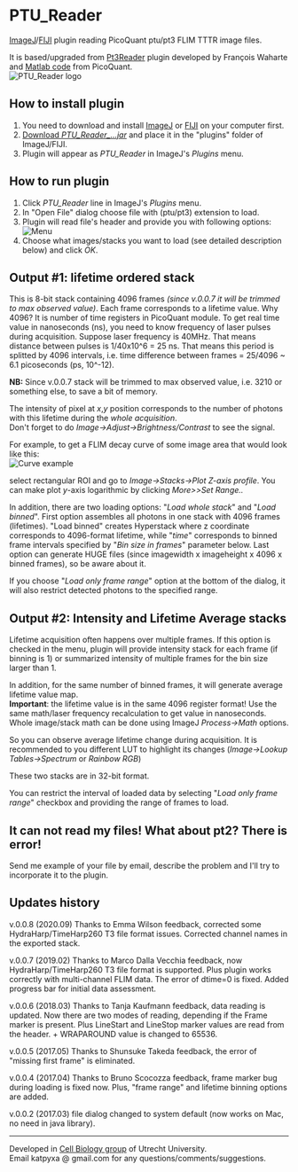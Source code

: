 # PTU_Reader
[ImageJ](https://imagej.nih.gov/ij/)/[FIJI](http://fiji.sc/) plugin reading PicoQuant ptu/pt3 FLIM TTTR image files.

It is based/upgraded from [Pt3Reader](http://imagejdocu.tudor.lu/doku.php?id=plugin:inputoutput:picoquant_.pt3_image_reader:start) plugin developed by François Waharte and [Matlab code](https://github.com/PicoQuant/PicoQuant-Time-Tagged-File-Format-Demos/blob/master/PTU/Matlab/Read_PTU.m) from PicoQuant.  
![PTU_Reader logo](http://katpyxa.info/software/PTU_Reader_logo.png "logo")

## How to install plugin

1. You need to download and install [ImageJ](https://imagej.nih.gov/ij/download.html) or [FIJI](http://fiji.sc/#download) on your computer first.
2. [Download *PTU_Reader_...jar*](https://github.com/ekatrukha/PTU_Reader/blob/master/PTU_Reader_0.0.7_.jar?raw=true) and place it in the "plugins" folder of ImageJ/FIJI.
3. Plugin will appear as *PTU_Reader* in ImageJ's *Plugins* menu.

## How to run plugin

1. Click *PTU_Reader* line in ImageJ's *Plugins* menu.
2. In "Open File" dialog choose file with (ptu/pt3) extension to load.
3. Plugin will read file's header and provide you with following options:  
![Menu](http://katpyxa.info/software/PTU_Reader/Menu2.png "Menu")
4. Choose what images/stacks you want to load (see detailed description below) and click *OK*.

## Output #1: lifetime ordered stack

This is 8-bit stack containing 4096 frames *(since v.0.0.7 it will be trimmed to max observed value)*. Each frame corresponds to a lifetime value. Why 4096? It is number of time registers in PicoQuant module. To get real time value in nanoseconds (ns), you need to know frequency of laser pulses during acquisition. Suppose laser frequency is 40MHz. That means distance between pulses is 1/40x10^6 = 25 ns. That means this period is splitted by 4096 intervals, i.e. time difference between frames = 25/4096 ~ 6.1 picoseconds (ps, 10^-12).

**NB:** Since v.0.0.7 stack will be trimmed to max observed value, i.e. 3210 or something else, to save a bit of memory.

The intensity of pixel at *x*,*y* position corresponds to the number of photons with this lifetime during the *whole acquisition*.  
Don't forget to do *Image->Adjust->Brightness/Contrast* to see the signal.

For example, to get a FLIM decay curve of some image area that would look like this:  
![Curve example](http://katpyxa.info/software/PTU_Reader/Curve_example.png "curve")  

select rectangular ROI and go to *Image->Stacks->Plot Z-axis profile*. You can make plot *y*-axis logarithmic by clicking *More>>Set Range..*

In addition, there are two loading options: "*Load whole stack*" and "*Load binned*". First option assembles all photons in one stack with 4096 frames (lifetimes). "Load binned" creates Hyperstack where z coordinate corresponds to 4096-format lifetime, while "*time*" corresponds to binned frame intervals specified by "*Bin size in frames*" parameter below. Last option can generate HUGE files (since imagewidth x imageheight x 4096 x binned frames), so be aware about it.

If you choose "*Load only frame range*" option at the bottom of the dialog, it will also restrict detected photons to the specified range.

## Output #2: Intensity and Lifetime Average stacks
Lifetime acquisition often happens over multiple frames. If this option is checked in the menu, plugin will provide intensity stack for each frame (if binning is 1) or summarized intensity of multiple frames for the bin size larger than 1.  

In addition, for the same number of binned frames, it will generate average lifetime value map.  
**Important**: the lifetime value is in the same 4096 register format! Use the same math/laser frequency recalculation to get value in nanoseconds. Whole image/stack math can be done using ImageJ *Process->Math* options.

So you can observe average lifetime change during acquisition. It is recommended to you different LUT to highlight its changes (*Image->Lookup Tables->Spectrum* or *Rainbow RGB*)

These two stacks are in 32-bit format.

You can restrict the interval of loaded data by selecting "*Load only frame range*" checkbox and providing the range of frames to load.

## It can not read my files! What about pt2? There is error!
Send me example of your file by email, describe the problem and I'll try to incorporate it to the plugin.

## Updates history
v.0.0.8 (2020.09) Thanks to Emma Wilson feedback, corrected some HydraHarp/TimeHarp260 T3 file format issues. Corrected channel names in the exported stack.

v.0.0.7 (2019.02) Thanks to Marco Dalla Vecchia feedback, now HydraHarp/TimeHarp260 T3 file format is supported. Plus plugin works correctly with multi-channel FLIM data. The error of dtime=0 is fixed. Added progress bar for initial data assessment.

v.0.0.6 (2018.03) Thanks to Tanja Kaufmann feedback, data reading is updated. Now there are two modes of reading, depending if the Frame marker is present. Plus LineStart and LineStop marker values are read from the header. + WRAPAROUND value is changed to 65536.

v.0.0.5 (2017.05) Thanks to Shunsuke Takeda feedback, the error of "missing first frame" is eliminated.  

v.0.0.4 (2017.04) Thanks to Bruno Scocozza feedback, frame marker bug during loading is fixed now. Plus, "frame range" and lifetime binning options are added.  

v.0.0.2 (2017.03) file dialog changed to system default (now works on Mac, no need in java library).

---
Developed in [Cell Biology group](http://cellbiology.science.uu.nl/) of Utrecht University.  
Email katpyxa @ gmail.com for any questions/comments/suggestions.
